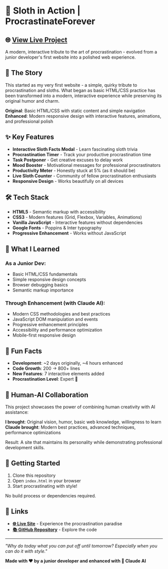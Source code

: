 # 🦥 Sloth in Action | ProcrastinateForever

## 🌐 [View Live Project](https://akimzmerli.github.io/Sloth_in_Action/)

A modern, interactive tribute to the art of procrastination - evolved from a junior developer's first website into a polished web experience.

## 📖 The Story

This started as my very first website - a simple, quirky tribute to procrastination and sloths. What began as basic HTML/CSS practice has been transformed into a modern, interactive experience while preserving its original humor and charm.

**Original**: Basic HTML/CSS with static content and simple navigation
**Enhanced**: Modern responsive design with interactive features, animations, and professional polish

## ✨ Key Features

- **Interactive Sloth Facts Modal** - Learn fascinating sloth trivia
- **Procrastination Timer** - Track your productive procrastination time
- **Task Postponer** - Get creative excuses to delay work
- **Mood Booster** - Motivational messages for professional procrastinators
- **Productivity Meter** - Honestly stuck at 5% (as it should be)
- **Live Sloth Counter** - Community of fellow procrastination enthusiasts
- **Responsive Design** - Works beautifully on all devices

## 🛠️ Tech Stack

- **HTML5** - Semantic markup with accessibility
- **CSS3** - Modern features (Grid, Flexbox, Variables, Animations)
- **Vanilla JavaScript** - Interactive features without dependencies
- **Google Fonts** - Poppins & Inter typography
- **Progressive Enhancement** - Works without JavaScript

## 🎯 What I Learned

### As a Junior Dev:
- Basic HTML/CSS fundamentals
- Simple responsive design concepts
- Browser debugging basics
- Semantic markup importance

### Through Enhancement (with Claude AI):
- Modern CSS methodologies and best practices
- JavaScript DOM manipulation and events
- Progressive enhancement principles
- Accessibility and performance optimization
- Mobile-first responsive design

## 🌟 Fun Facts

- **Development**: ~2 days originally, ~4 hours enhanced
- **Code Growth**: 200 → 800+ lines
- **New Features**: 7 interactive elements added
- **Procrastination Level**: Expert 🦥

## 🤝 Human-AI Collaboration

This project showcases the power of combining human creativity with AI assistance:

**I brought**: Original vision, humor, basic web knowledge, willingness to learn
**Claude brought**: Modern best practices, advanced techniques, performance optimizations

Result: A site that maintains its personality while demonstrating professional development skills.

## 🚀 Getting Started

1. Clone this repository
2. Open `index.html` in your browser
3. Start procrastinating with style!

No build process or dependencies required.

## 🔗 Links

- **[🌐 Live Site](https://akimzmerli.github.io/Sloth_in_Action/)** - Experience the procrastination paradise
- **[📚 GitHub Repository](https://github.com/AkimZmerli/Sloth_in_Action)** - Explore the code

---

*"Why do today what you can put off until tomorrow? Especially when you can do it with style."*

**Made with ❤️ by a junior developer and enhanced with 🤖 Claude AI**